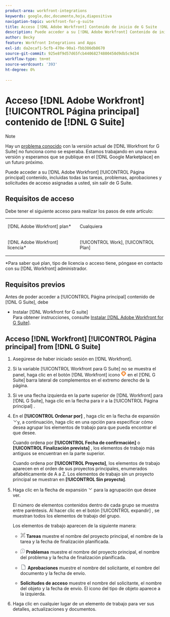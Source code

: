 ```yaml
---
product-area: workfront-integrations
keywords: google,doc,documento,hoja,diapositiva
navigation-topic: workfront-for-g-suite
title: Acceso [!DNL Adobe Workfront] Contenido de inicio de G Suite
description: Puede acceder a su [!DNL Adobe Workfront] Contenido de inicio, incluidas todas las tareas, problemas, aprobaciones y solicitudes de acceso asignadas a usted, sin abandonar G Suite.
author: Becky
feature: Workfront Integrations and Apps
exl-id: da2ecaf1-5cfb-470e-90a1-fbb386db8670
source-git-commit: 925e8f9d57d65fcb44068274800450d9db5c9d34
workflow-type: tm+mt
source-wordcount: '393'
ht-degree: 0%

---
```


# Acceso [!DNL Adobe Workfront] [!UICONTROL Página principal] contenido de [!DNL G Suite]

>[!NOTE]
>
>Hay un [problema conocido](https://experienceleague.adobe.com/docs/workfront-known-issues/issues/new-workfront-experience/wf-current/wf-integrations-error-when-opening-wf-for-gsuite.html?lang=en) con la versión actual de [!DNL Workfront for G Suite] no funciona como se esperaba. Estamos trabajando en una nueva versión y esperamos que se publique en el [!DNL Google Marketplace] en un futuro próximo.

Puede acceder a su [!DNL Adobe Workfront] [!UICONTROL Página principal] contenido, incluidas todas las tareas, problemas, aprobaciones y solicitudes de acceso asignadas a usted, sin salir de G Suite.

## Requisitos de acceso

Debe tener el siguiente acceso para realizar los pasos de este artículo:

<table style="table-layout:auto"> 
 <col> 
 <col> 
 <tbody> 
  <tr> 
   <td role="rowheader">[!DNL Adobe Workfront] plan*</td> 
   <td> <p>Cualquiera</p> </td> 
  </tr> 
  <tr> 
   <td role="rowheader">[!DNL Adobe Workfront] licencia*</td> 
   <td> <p>[!UICONTROL Work], [!UICONTROL Plan]</p> </td> 
  </tr> 
 </tbody> 
</table>

&#42;Para saber qué plan, tipo de licencia o acceso tiene, póngase en contacto con su [!DNL Workfront] administrador.

## Requisitos previos

Antes de poder acceder a [!UICONTROL Página principal] contenido de [!DNL G Suite], debe

* Instalar [!DNL Workfront for G suite]\
   Para obtener instrucciones, consulte [Instalar [!DNL Adobe Workfront for G Suite]](../../workfront-integrations-and-apps/workfront-for-g-suite/install-workfront-for-gsuite.md).

## Acceso [!DNL Workfront] [!UICONTROL Página principal] from [!DNL G Suite]

1. Asegúrese de haber iniciado sesión en [!DNL Workfront].
1. Si la variable [!UICONTROL Workfront para G Suite] no se muestra el panel, haga clic en el botón [!DNL Workfront] icono ![](assets/wf-lion-icon.png) en el [!DNL G Suite] barra lateral de complementos en el extremo derecho de la página.
1. Si ve una flecha izquierda en la parte superior de [!DNL Workfront] para [!DNL G Suite], haga clic en la flecha para ir a la [!UICONTROL Página principal] .

1. En el **[!UICONTROL Ordenar por]** , haga clic en la flecha de expansión ![](assets/dropdown-arrow.png)y, a continuación, haga clic en una opción para especificar cómo desea agrupar los elementos de trabajo para que pueda encontrar el que desee.

   Cuando ordena por **[!UICONTROL Fecha de confirmación]** o **[!UICONTROL Finalización prevista]** , los elementos de trabajo más antiguos se encuentran en la parte superior.

   Cuando ordena por **[!UICONTROL Proyecto]**, los elementos de trabajo aparecen en el orden de sus proyectos principales, enumerados alfabéticamente de A a Z. Los elementos de trabajo sin un proyecto principal se muestran en **[!UICONTROL Sin proyecto]**.

1. Haga clic en la flecha de expansión ![](assets/dropdown-arrow.png) para la agrupación que desee ver.

   El número de elementos contenidos dentro de cada grupo se muestra entre paréntesis. Al hacer clic en el botón [!UICONTROL expandir] , se muestran todos los elementos de trabajo del grupo.

   Los elementos de trabajo aparecen de la siguiente manera:

   * ![](assets/task-icon.png) **Tareas** muestre el nombre del proyecto principal, el nombre de la tarea y la fecha de finalización planificada.

   * ![](assets/issue-icon.png) **Problemas** muestre el nombre del proyecto principal, el nombre del problema y la fecha de finalización planificada.

   * ![](assets/document-icon.png)  **Aprobaciones** muestre el nombre del solicitante, el nombre del documento y la fecha de envío.
   * **Solicitudes de acceso** muestre el nombre del solicitante, el nombre del objeto y la fecha de envío. El icono del tipo de objeto aparece a la izquierda.

1. Haga clic en cualquier lugar de un elemento de trabajo para ver sus detalles, actualizaciones y documentos.
